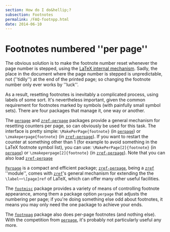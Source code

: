 ```yaml
---
section: How do I do&hellip;?
subsection: Footnotes
permalink: /FAQ-footnpp.html
date: 2014-06-10
---
```


# Footnotes numbered ''per page''

The obvious solution is to make the footnote number reset whenever the
page number is stepped, using the 
[LaTeX internal mechanism](FAQ-addtoreset.md).  Sadly, the place
in the document where the page number is stepped is unpredictable, not
(''tidily'') at the end of the printed page; so changing the footnote
number only ever works by ''luck''.

As a result, resetting footnotes is inevitably a complicated process,
using labels of some sort.  It's nevertheless important, given the
common requirement for footnotes marked by symbols (with painfully
small symbol sets).  There are four packages that manage it, one way
or another.

The [`perpage`](https://ctan.org/pkg/perpage) and [`zref-perpage`](https://ctan.org/pkg/zref) packages provide a
general mechanism for resetting counters per page, so can obviously be
used for this task.  The interface is pretty simple:
`\MakePerPage{footnote}` (in [`perpage`](https://ctan.org/pkg/perpage)) or
`\zmakeperpage{footnote}` (in [`zref-perpage`](https://ctan.org/pkg/zref)).  If
you want to restart the counter at something other than&nbsp;1 (for example
to avoid something in the LaTeX footnote symbol list), you can use:
`\MakePerPage[2]{footnote}` (in [`perpage`](https://ctan.org/pkg/perpage)) or
`\zmakeperpage[2]{footnote}` (in [`zref-perpage`](https://ctan.org/pkg/zref)).
Note that you can also load [`zref-perpage`](https://ctan.org/pkg/zref) 

[`Perpage`](https://ctan.org/pkg/Perpage) is a compact and efficient package;
[`zref-perpage`](https://ctan.org/pkg/zref), being a [`zref`](https://ctan.org/pkg/zref) ''module'', comes with
[`zref`](https://ctan.org/pkg/zref)'s general mechanism for extending the the
`\label`&mdash;`\[page]ref` of LaTeX, which can offer many other
useful facilities.

The [`footmisc`](https://ctan.org/pkg/footmisc) package provides a variety of means of
controlling footnote appearance, among them a package option
`perpage` that adjusts the numbering per page; if you're
doing something else odd about footnotes, it means you may only need
the one package to achieve your ends.

The [`footnpag`](https://ctan.org/pkg/footnpag) package also does per-page footnotes (and
nothing else).  With the competition from [`perpage`](https://ctan.org/pkg/perpage), it's
probably not particularly useful any more.

